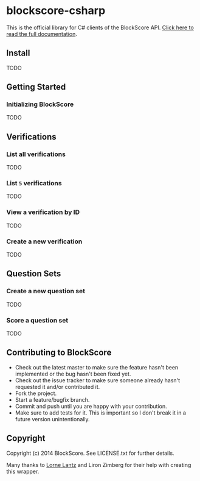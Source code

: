 # blockscore-csharp

This is the official library for C# clients of the BlockScore API. [Click here to read the full documentation](https://manage.blockscore.com/docs).

## Install

TODO

## Getting Started

### Initializing BlockScore

TODO

## Verifications
    
### List all verifications

TODO

### List `5` verifications

TODO
    
### View a verification by ID

TODO

### Create a new verification

TODO

## Question Sets

### Create a new question set

TODO

### Score a question set

TODO

## Contributing to BlockScore
 
* Check out the latest master to make sure the feature hasn't been implemented or the bug hasn't been fixed yet.
* Check out the issue tracker to make sure someone already hasn't requested it and/or contributed it.
* Fork the project.
* Start a feature/bugfix branch.
* Commit and push until you are happy with your contribution.
* Make sure to add tests for it. This is important so I don't break it in a future version unintentionally.

## Copyright

Copyright (c) 2014 BlockScore. See LICENSE.txt for
further details.

Many thanks to [Lorne Lantz](http://lornestar.com/) and Liron Zimberg for their help with creating this wrapper.
